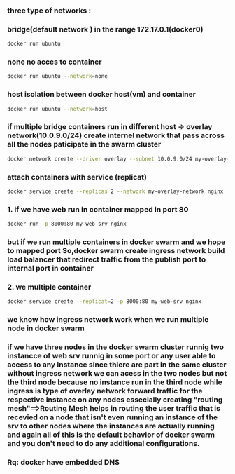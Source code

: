 ### three type of networks :
### bridge(default network ) in the range 172.17.0.1(docker0)
```bash
docker run ubuntu 
```
### none no acces to container
```bash
docker run ubuntu --network=none
``` 
###  host isolation between docker host(vm) and container 
```bash
docker run ubuntu --network=host
``` 
### if multiple bridge containers run in different host => overlay network(10.0.9.0/24) create internel network that pass across all the nodes paticipate in the swarm cluster
```bash
docker network create --driver overlay --subnet 10.0.9.0/24 my-overlay-network
```
### attach containers with service (replicat)
```bash
docker service create --replicas 2 --network my-overlay-network nginx
```
### 1. if we have web run in container mapped in port 80 
```bash
docker run -p 8000:80 my-web-srv nginx
```
### but if we run multiple containers in docker swarm and we hope to mapped port So,docker swarm create ingress network build load balancer that redirect traffic from the publish port to internal port in container  
### 2. we multiple container
```bash
docker service create --replicat=2 -p 8000:80 my-web-srv nginx
```
### we know how ingress network work when we run multiple node in docker swarm 
### if we have three nodes in the docker swarm cluster runnig two instancce of web srv runnig in some port or any user able to access to any instance since thiere are part in the same cluster without ingress network we can acess in the two nodes but not the third node because no instance run in the third node while ingress is type of overlay network forward traffic for the respective instance on any  nodes essecially creating "routing mesh"==>Routing Mesh  helps in routing the user traffic that is recevied on a node that isn't even running an instance of the srv to other nodes where the instances are actually running and again all of this is the default behavior of docker swarm and you don't need to do any additional configurations.  
### Rq: docker have embedded DNS

